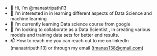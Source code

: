 - 👋 Hi, I’m @manastripathi13
- 👀 I’m interested in in learning different aspects of Data Science and machine learning
- 🌱 I’m currently learning Data science course from google
- 💞️ I’m looking to collaborate as a Data Scientist , in creating various models and training data sets for better end results.
- 📫 How to reach me you can reach out to me on linkedIn (manastripathi13) or through my email (tmanas138@gmail.com)

<!---
manastripathi13/manastripathi13 is a ✨ special ✨ repository because its `README.md` (this file) appears on your GitHub profile.
You can click the Preview link to take a look at your changes.
--->
